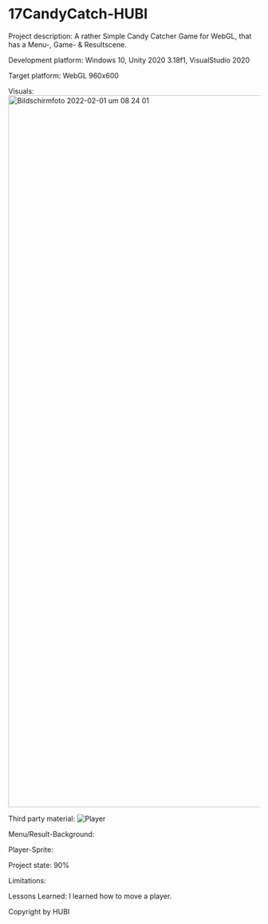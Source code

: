 # 17CandyCatch-HUBI
Project description:
A rather Simple Candy Catcher Game for WebGL, that has a Menu-, Game- & Resultscene.

Development platform:
Windows 10, Unity 2020 3.18f1, VisualStudio 2020

Target platform:
WebGL 960x600

Visuals:
<img width="1424" alt="Bildschirmfoto 2022-02-01 um 08 24 01" src="https://user-images.githubusercontent.com/56028778/151928056-5439110d-d9f9-4e99-9cc4-249c9060cd40.png">


Third party material:
![Player](https://user-images.githubusercontent.com/56028778/151928132-c06167cd-6f18-4614-b6c6-1ac44b101576.png)

Menu/Result-Background: 

Player-Sprite: 

Project state:
90%

Limitations:


Lessons Learned:
I learned how to move a player.

Copyright by HUBI
